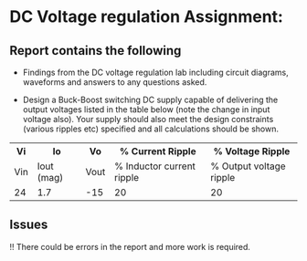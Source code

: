 # DC Voltage regulation Assignment:

## Report contains the following

* Findings from the DC voltage regulation lab including circuit diagrams, waveforms and 
answers to any questions asked.

* Design a Buck-Boost switching DC supply capable of delivering the output voltages listed in the 
table below (note the change in input voltage also). Your supply should also meet the design 
constraints (various ripples etc) specified and all calculations should be shown.

<table>
  <tr>
    <th>Vi</th>
    <th>Io</th>
    <th>Vo</th>
    <th>% Current Ripple</th>
    <th>% Voltage Ripple</th>
  </tr>
  <tr>
    <td>Vin</td>
    <td>Iout (mag)</td>
    <td>Vout</td>
    <td>% Inductor current ripple</td>
    <td>% Output voltage ripple</td>
  </tr>
  <tr>
    <td>24</td>
    <td>1.7</td>
    <td>-15</td>
    <td>20</td>
    <td>20</td>
  </tr>
</table>

## Issues
!! There could be errors in the report and more work is required.
